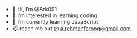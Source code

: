 - 👋 Hi, I’m @Ark091
- 👀 I’m interested in learning coding
- 🌱 I’m currently learning JavaScript
- 📫 reach me out @ a.rehmanfarooq@gmail.com

<!---
Ark091/Ark091 is a ✨ special ✨ repository because its `README.md` (this file) appears on your GitHub profile.
You can click the Preview link to take a look at your changes.
--->
